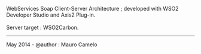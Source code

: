 WebServices Soap Client-Server Architecture ; developed with WSO2 Developer Studio and Axis2 Plug-in.
<br><br>
Server target : WSO2Carbon.
____________________________________

May 2014 - @author : Mauro Camelo
